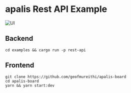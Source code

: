 # apalis Rest API Example

![UI](https://github.com/geofmureithi/apalis-board/raw/master/screenshots/workers.png)

## Backend

```
cd examples && cargo run -p rest-api
```

## Frontend

```
git clone https://github.com/geofmureithi/apalis-board
cd apalis-board
yarn && yarn start:dev
```
